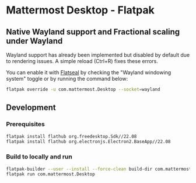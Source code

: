 # Mattermost Desktop - Flatpak

## Native Wayland support and Fractional scaling under Wayland

Wayland support has already been implemented but disabled by default due to rendering issues. A simple reload (Ctrl+R) fixes these errors.

You can enable it with [Flatseal](https://flathub.org/apps/com.github.tchx84.Flatseal) by checking the "Wayland windowing system" toggle or by running the command below:

```bash
flatpak override -u com.mattermost.Desktop --socket=wayland
```

## Development

### Prerequisites

```bash
flatpak install flathub org.freedesktop.Sdk//22.08
flatpak install flathub org.electronjs.Electron2.BaseApp//22.08
```

### Build to locally and run

```bash
flatpak-builder --user --install --force-clean build-dir com.mattermost.Desktop.json
flatpak run com.mattermost.Desktop
```
